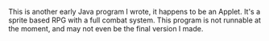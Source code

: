 This is another early Java program I wrote, it happens to be an Applet. It's a sprite based RPG with a full combat system. This program is not runnable at the moment, and may not even be the final version I made.
